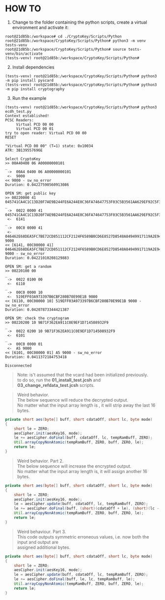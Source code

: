 # HOW TO

1. Change to the folder containing the python scripts, create a virtual environment
and activate it:

```shell
root@21d85b:/workspace# cd ./CryptoKey/Scripts/Python
root@21d85b:/workspace/CryptoKey/Scripts/Python# python3 -m venv tests-venv
root@21d85b:/workspace/CryptoKey/Scripts/Python# source tests-venv/bin/activate
(tests-venv) root@21d85b:/workspace/CryptoKey/Scripts/Python#
```

2. Install dependencies
```shell
(tests-venv) root@21d85b:/workspace/CryptoKey/Scripts/Python# python3 -m pip install pyscard
(tests-venv) root@21d85b:/workspace/CryptoKey/Scripts/Python# python3 -m pip install cryptography
```

3. Run the example
```shell
(tests-venv) root@21d85b:/workspace/CryptoKey/Scripts/Python# python3 ecdh_test.py
Context established!
PCSC Readers:
     Virtual PCD 00 00
     Virtual PCD 00 01
try to open reader: Virtual PCD 00 00
RESET

"Virtual PCD 00 00" (T=1) state: 0x10034
ATR: 3B139557696E

Select CryptoKey
>> 00A40400 06 A00000000101
_
 ->  00A4 0400 06 A00000000101
 <-  9000
<< 9000 - sw_no_error
Duration: 0.04227590560913086

OPEN SM: get public key
>> 00220000 41 045741CA4C1C13D20F7AE9B244FE6A244E0C36FA74647753F03C5B3561AA629EF92C5F311B4449E15C6ADE9CCC756FED3536D280BA1E8BF0688E7A9AFEB0D33C10
_
 ->  0022 0000 41 045741CA4C1C13D20F7AE9B244FE6A244E0C36FA74647753F03C5B3561AA629EF92C5F311B4449E15C6ADE9CCC756FED3536D280BA1E8BF0688E7A9AFEB0D33C10
 <-  6141
_
 ->  00C0 0000 41 
 <-  046462E68DEA5FC7BE72CD851112CF2124F6589B0CD6E8527D8548A84949917119A2E94C5F2462EADBFB212ABECABE73FC2EAC467808C37C9361596755A1D236CD 9000
<< [6141, 00C00000 41] 046462E68DEA5FC7BE72CD851112CF2124F6589B0CD6E8527D8548A84949917119A2E94C5F2462EADBFB212ABECABE73FC2EAC467808C37C9361596755A1D236CD 9000 - sw_no_error
Duration: 0.04221010208129883

OPEN SM: get a random
>> 00220100 00
_
 ->  0022 0100 00 
 <-  6110
_
 ->  00C0 0000 10 
 <-  519EFF03A973397B6CBF280B70E99E1B 9000
<< [6110, 00C00000 10] 519EFF03A973397B6CBF280B70E99E1B 9000 - sw_no_error
Duration: 0.04207873344421387

OPEN SM: check the cryptogram
>> 00220200 10 9B71F362EA911C0E9EF1D714508932F9
_
 ->  0022 0200 10 9B71F362EA911C0E9EF1D714508932F9
 <-  6101
_
 ->  00C0 0000 01 
 <-  A5 9000
<< [6101, 00C00000 01] A5 9000 - sw_no_error
Duration: 0.0411372184753418

Disconnected
```
> Note: is't assumed that the vcard had been initialized previously.\
to do so, run the __01_install_test.jcsh__ and __03_change_refdata_test.jcsh__ scripts.



> Weird behavior.\
The below sequence will reduce the decrypted output.\
No matter what the input array length is , it will strip away the last 16 bytes.
```java
private short aes(byte[] buff, short cdataOff, short lc, byte mode)
{
	short le = ZERO;
	aesCipher.init(aesKey16, mode);
	le += aesCipher.doFinal(buff, cdataOff, lc, tempRamBuff, ZERO);
	Util.arrayCopyNonAtomic(tempRamBuff, ZERO, buff, ZERO, le);
	return le;
}
```
> Weird behavior. Part 2.\
The below sequence will increase the encrypted output.\
No matter what the input array length is, it will assign another 16 bytes.
```java
private short aes(byte[] buff, short cdataOff, short lc, byte mode)
{
	short le = ZERO;
	aesCipher.init(aesKey16, mode);
	le = aesCipher.update(buff, cdataOff, lc, tempRamBuff, ZERO);
	le += aesCipher.doFinal(buff, (short)(cdataOff + le), (short)(lc - le), tempRamBuff, le);
	Util.arrayCopyNonAtomic(tempRamBuff, ZERO, buff, ZERO, le);
	return le;
}
```


> Weird behaviour. Part 3.\
This code outputs symmetric erroneous values, i.e. now both the input and output are\
assigned additional bytes.
```java
private short aes(byte[] buff, short cdataOff, short lc, byte mode)
{
	short le = ZERO;
	aesCipher.init(aesKey16, mode);
	le = aesCipher.update(buff, cdataOff, lc, tempRamBuff, ZERO);
	le += aesCipher.doFinal(buff, le, lc, tempRamBuff, le);
	Util.arrayCopyNonAtomic(tempRamBuff, ZERO, buff, ZERO, le);
	return le;
}
```